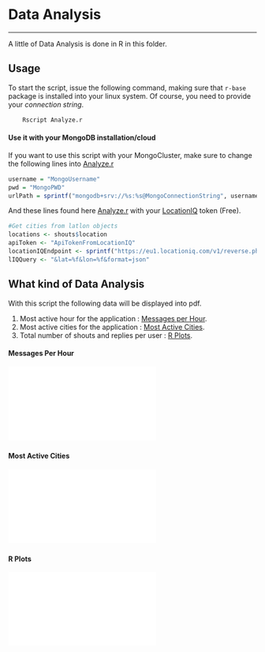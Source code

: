 # Data Analysis
-----------------
A little of Data Analysis is done in R in this folder.

## Usage
To start the script, issue the following command, making sure that `r-base` package is installed into your linux system. Of course, you need to provide your *connection string*.
```bash
    Rscript Analyze.r
```

#### Use it with your MongoDB installation/cloud
If you want to use this script with your MongoCluster, make sure to change the following lines into [Analyze.r](https://github.com/CarloP95/GPSChat/blob/master/DataAnalysis/Analyze.r#L77)

```R
username = "MongoUsername"
pwd = "MongoPWD"
urlPath = sprintf("mongodb+srv://%s:%s@MongoConnectionString", username, pwd)
```

And these lines found here [Analyze.r](https://github.com/CarloP95/GPSChat/blob/master/DataAnalysis/Analyze.r#L119) with your [LocationIQ](https://locationiq.com/) token (Free).

```R
#Get cities from latlon objects
locations <- shouts$location
apiToken <- "ApiTokenFromLocationIQ"
locationIQEndpoint <- sprintf("https://eu1.locationiq.com/v1/reverse.php?key=%s", apiToken)
lIQQuery <- "&lat=%f&lon=%f&format=json"
```

## What kind of Data Analysis
With this script the following data will be displayed into pdf.
1. Most active hour for the application : [Messages per Hour](#messagesPerHour).
2. Most active cities for the application : [Most Active Cities](#mostActiveCities).
3. Total number of shouts and replies per user : [R Plots](#rPlots).

#### Messages Per Hour
![MessagesPerHour](res/MessagesPerHour.pdf)

#### Most Active Cities
![MessagesPerHour](res/MostActiveCities.pdf)

#### R Plots
![Plots](Rplots.pdf)